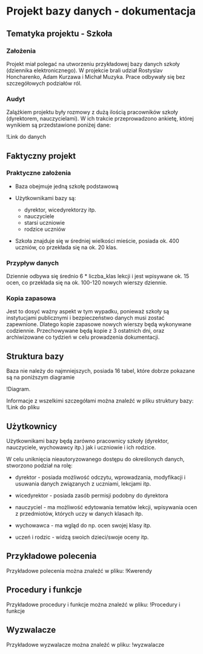 # Projekt bazy danych - dokumentacja

## Tematyka projektu - Szkoła

### Założenia

Projekt miał polegać na utworzeniu przykładowej bazy danych szkoły (dziennika elektronicznego). W projekcie brali udział Rostyslav Honcharenko, Adam Kurzawa i Michał Muzyka. Prace odbywały się bez szczegółowych podziałów ról.

### Audyt

Zalążkiem projektu były rozmowy z dużą ilością pracowników szkoły (dyrektorem, nauczycielami). W ich trakcie przeprowadzono ankietę, której wynikiem są przedstawione poniżej dane:

!Link do danych

## Faktyczny projekt

### Praktyczne założenia

-   Baza obejmuje jedną szkołę podstawową

-   Użytkownikami bazy są:

    -   dyrektor, wicedyrektorzy itp.
    -   nauczyciele
    -   starsi uczniowie
    -   rodzice uczniów

-   Szkoła znajduje się w średniej wielkości mieście, posiada ok. 400 uczniów, co przekłada się na ok. 20 klas.

### Przypływ danych

Dziennie odbywa się średnio 6 \* liczba_klas lekcji i jest wpisywane ok. 15 ocen, co przekłada się na ok. 100-120 nowych wierszy dziennie.

### Kopia zapasowa

Jest to dosyć ważny aspekt w tym wypadku, ponieważ szkoły są instytucjami publicznymi i bezpieczeństwo danych musi zostać zapewnione. Dlatego kopie zapasowe nowych wierszy będą wykonywane codziennie. Przechowywane będą kopie z 3 ostatnich dni, oraz archiwizowane co tydzień w celu prowadzenia dokumentacji.

## Struktura bazy

Baza nie należy do najmniejszych, posiada 16 tabel, które dobrze pokazane są na poniższym diagramie

!Diagram.

Informacje z wszelkimi szczegółami można znaleźć w pliku struktury bazy: !Link do pliku

## Użytkownicy

Użytkownikami bazy będą zarówno pracownicy szkoły (dyrektor, nauczyciele, wychowawcy itp.) jak i uczniowie i ich rodzice.

W celu uniknięcia nieautoryzowanego dostępu do określonych danych, stworzono podział na rolę:

-   dyrektor - posiada możliwość odczytu, wprowadzania, modyfikacji i usuwania danych związanych z uczniami, lekcjami itp.

-   wicedyrektor - posiada zasób permisji podobny do dyrektora

-   nauczyciel - ma możliwość edytowania tematów lekcji, wpisywania ocen z przedmiotów, których uczy w danych klasach itp.

-   wychowawca - ma wgląd do np. ocen swojej klasy itp.

-   uczeń i rodzic - widzą swoich dzieci/swoje oceny itp.

## Przykładowe polecenia

Przykładowe polecenia można znaleźć w pliku: !Kwerendy

## Procedury i funkcje

Przykładowe procedury i funkcje można znaleźć w pliku: !Procedury i funkcje

## Wyzwalacze

Przykładowe wyzwalacze można znaleźć w pliku: !wyzwalacze
